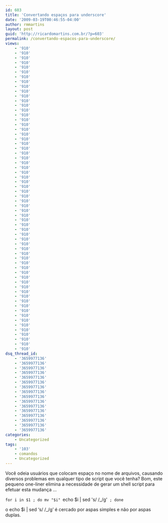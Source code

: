 ```yaml
---
id: 603
title: 'Convertando espaços para underscore'
date: '2009-03-19T00:46:55-04:00'
author: rmmartins
layout: post
guid: 'http://ricardomartins.com.br/?p=603'
permalink: /convertando-espacos-para-underscore/
views:
    - '910'
    - '910'
    - '910'
    - '910'
    - '910'
    - '910'
    - '910'
    - '910'
    - '910'
    - '910'
    - '910'
    - '910'
    - '910'
    - '910'
    - '910'
    - '910'
    - '910'
    - '910'
    - '910'
    - '910'
    - '910'
    - '910'
    - '910'
    - '910'
    - '910'
    - '910'
    - '910'
    - '910'
    - '910'
    - '910'
    - '910'
    - '910'
    - '910'
    - '910'
    - '910'
    - '910'
    - '910'
    - '910'
    - '910'
    - '910'
    - '910'
    - '910'
    - '910'
    - '910'
    - '910'
    - '910'
    - '910'
    - '910'
    - '910'
    - '910'
    - '910'
    - '910'
    - '910'
    - '910'
    - '910'
    - '910'
    - '910'
    - '910'
    - '910'
    - '910'
    - '910'
    - '910'
    - '910'
    - '910'
dsq_thread_id:
    - '3659977136'
    - '3659977136'
    - '3659977136'
    - '3659977136'
    - '3659977136'
    - '3659977136'
    - '3659977136'
    - '3659977136'
    - '3659977136'
    - '3659977136'
    - '3659977136'
    - '3659977136'
    - '3659977136'
    - '3659977136'
    - '3659977136'
    - '3659977136'
categories:
    - Uncategorized
tags:
    - '103'
    - comandos
    - Uncategorized
---
```


Você odeia usuários que colocam espaço no nome de arquivos, causando diversos problemas em qualquer tipo de script que você tenha? Bom, este pequeno one-liner elimina a necessidade de gerar um shell script para efetuar esta mudança …

`for i in $1 ; do mv "$i" `echo $i | sed 's/ /_/g'` ; done`

o echo $i | sed ‘s/ /\_/g’ é cercado por aspas simples e não por aspas duplas.